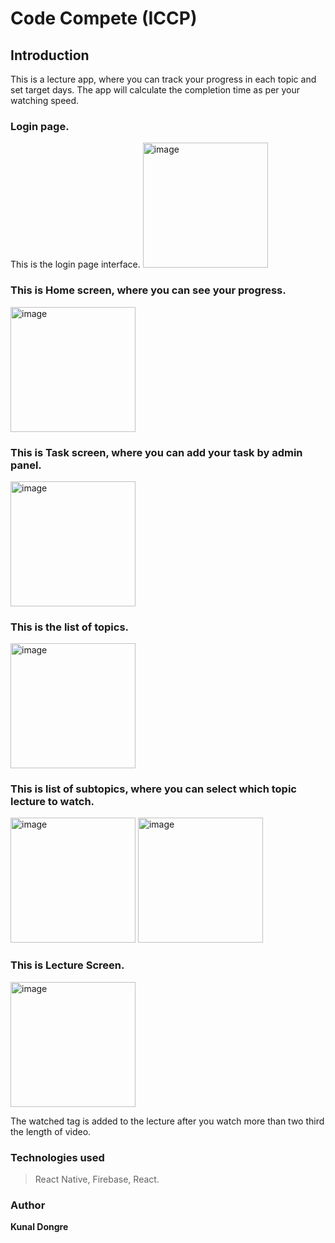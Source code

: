 # Code Compete (ICCP)

## Introduction
This is a lecture app, where you can track your progress in each topic and set target days.
The app will calculate the completion time as per your watching speed.

### Login page.
This is the login page interface.
<img height="200px" alt="image" src="https://github.com/kunaldongre24/catalus-app/assets/65659848/2bd40fd1-b2dc-4935-9921-969872d1332a">

### This is Home screen, where you can see your progress.
<img height="200px" alt="image" src="https://github.com/kunaldongre24/catalus-app/assets/65659848/af305a49-91af-4776-a179-665b2c63e76d">

### This is Task screen, where you can add your task by admin panel.
<img height="200px" alt="image" src="https://github.com/kunaldongre24/catalus-app/assets/65659848/a3cbfca5-2843-4870-9a9d-02361ef435d9">

### This is the list of topics.
<img height="200px" alt="image" src="https://github.com/kunaldongre24/catalus-app/assets/65659848/15abca8c-b82c-446a-b188-315c9270ab11">

### This is list of subtopics, where you can select which topic lecture to watch.
<img height="200px" alt="image" src="https://github.com/kunaldongre24/catalus-app/assets/65659848/47f881e6-d40e-404a-9a0e-894af6b13037">
<img height="200px" alt="image" src="https://github.com/kunaldongre24/catalus-app/assets/65659848/dc213f83-ac93-4f13-bd9a-7ed8dc06513d">

### This is Lecture Screen.
<img height="200px" alt="image" src="https://github.com/kunaldongre24/catalus-app/assets/65659848/52e6342e-ebf6-4111-943b-a7112883554b">


The watched tag is added to the lecture after you watch more than two third the length of video.

### Technologies used
> React Native, Firebase, React.

### Author
**Kunal Dongre**
